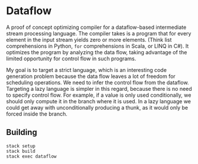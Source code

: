 # Dataflow

A proof of concept optimizing compiler for a dataflow-based intermediate stream
processing language. The compiler takes is a program that for every element in
the input stream yields zero or more elements. (Think list comprehensions in
Python, `for` comprehensions in Scala, or LINQ in C#). It optimizes the program
by analyzing the data flow, taking advantage of the limited opportunity for
control flow in such programs.

My goal is to target a strict language, which is an interesting code generation
problem because the data flow leaves a lot of freedom for scheduling operations.
We need to infer the control flow from the dataflow. Targeting a lazy language
is simpler in this regard, because there is no need to specify control flow.
For example, if a value is only used conditionally, we should only compute
it in the branch where it is used. In a lazy language we could get away with
unconditionally producing a thunk, as it would only be forced inside the branch.

## Building

    stack setup
    stack build
    stack exec dataflow

